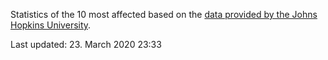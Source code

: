 
Statistics of the 10 most affected based on the [data provided by the Johns Hopkins University](https://github.com/CSSEGISandData/COVID-19).

Last updated: 23. March 2020 23:33
